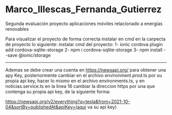 # Marco_Illescas_Fernanda_Gutierrez
Segunda evaluación proyecto aplicaciones móviles relacionado a energías renovables 


Para visualizar el proyecto de forma correcta instalar en cmd en la carpecta de proyecto lo siguiente:
instalar cmd del proyecto:
1- ionic cordova plugin add cordova-sqlite-storage
2- npm i cordova-sqlite-storage
3- npm install --save @ionic/storage

-------------------------------------------------------------------------------------------------------
Ademas se debe crear una cuenta en https://newsapi.org/ para obtener una apy Key, posteriormente cambiar
en el archivo environment.prod.ts por su propia api key, hacer lo mismo en el archivo environments.ts, y en noticias.service.ts en la linea 16 cambiar la direccion https por una que contenga su propia api key, de la siguiente forma:

https://newsapi.org/v2/everything?q=tesla&from=2021-10-04&sortBy=publishedAt&apiKey=(aqui va su api key)

